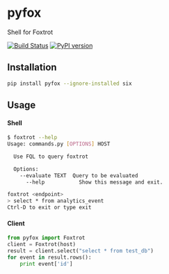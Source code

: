 # pyfox
Shell for Foxtrot

[![Build Status](https://travis-ci.org/gabber12/pyfox.svg?branch=master)](https://travis-ci.org/gabber12/pyfox) [![PyPI version](https://badge.fury.io/py/pyfox.svg)](https://badge.fury.io/py/pyfox)


## Installation
```sh
pip install pyfox --ignore-installed six
```

## Usage
#### Shell

```sh
$ foxtrot --help
Usage: commands.py [OPTIONS] HOST

  Use FQL to query foxtrot

  Options:
    --evaluate TEXT  Query to be evaluated
      --help           Show this message and exit.

foxtrot <endpoint>
> select * from analytics_event
Ctrl-D to exit or type exit
```

#### Client

```python
from pyfox import Foxtrot
client = Foxtrot(host)
result = client.select("select * from test_db")
for event in result.rows():
    print event['id']
```


